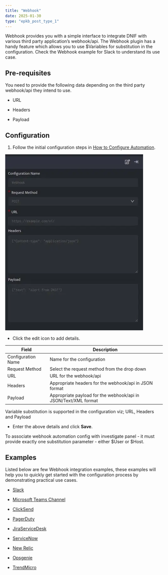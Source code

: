 ```yaml
---
title: "Webhook"
date: 2025-01-30
type: "epkb_post_type_1"
---
```


Webhook provides you with a simple interface to integrate DNIF with various third party application’s webhook/api. The Webhook plugin has a handy feature which allows you to use $Variables for substitution in the configuration. Check the Webhook example for Slack to understand its use case.

## **Pre-requisites**

You need to provide the following data depending on the third party webhook/api they intend to use.

- URL

- Headers

- Payload

## **Configuration**

1. Follow the initial configuration steps in [How to Configure Automation](https://dnif.it/kb/uncategorized/configuring-automation/).

![image 1-Dec-26-2023-10-44-12-9919-AM](./Images/webhook.webp)

- Click the edit icon to add details.

| **Field** | **Description** |
| --- | --- |
| Configuration Name | Name for the configuration |
| Request Method | Select the request method from the drop down |
| URL | URL for the webhook/api |
| Headers | Appropriate headers for the webhook/api in JSON format |
| Payload | Appropriate payload for the webhook/api in JSON/Text/XML format |

Variable substitution is supported in the configuration viz; URL, Headers and Payload

- Enter the above details and click **Save**.

To associate webhook automation config with investigate panel - it must provide exactly one substitution parameter - either $User or $Host.

## Examples

Listed below are few Webhook integration examples, these examples will help you to quickly get started with the configuration process by demonstrating practical use cases.

- [Sl](https://dnif.it/kb/connectors/supported-connectors/slack/)[a](https://dnif.it/kb/automation/supported-automation/slack-configuration/)[ck](https://dnif.it/kb/connectors/supported-connectors/slack/)

- [Microsoft Teams Channel](https://dnif.it/kb/automation/supported-automation/microsoft-teams-channel/)

- [ClickSend](https://dnif.it/kb/automation/supported-automation/clicksend/)

- [PagerDuty](https://dnif.it/kb/automation/supported-automation/pagerduty/)

- [JiraServiceDesk](https://dnif.it/kb/automation/supported-automation/jiraservicedesk/)

- [ServiceNow](https://dnif.it/kb/automation/supported-automation/servicenow/)

- [New Relic](https://dnif.it/kb/automation/supported-automation/new-relic/)

- [Opsgenie](https://dnif.it/kb/automation/supported-automation/opsgenie/)

- [TrendMicro](https://dnif.it/kb/automation/supported-automation/trendmicro/)
